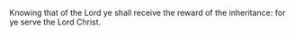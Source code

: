 Knowing that of the Lord ye shall receive the reward of the inheritance: for ye serve the Lord Christ.

